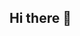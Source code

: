 ## Hi there 👋

<!--
**PlatinaAce/PlatinaAce** is a ✨ _special_ ✨ repository because its `README.md` (this file) appears on your GitHub profile.

Here are some ideas to get you started:

- 🔭 I’m currently studying at Gachon University
- 🌱 I’m currently learning Computer Science
-->
